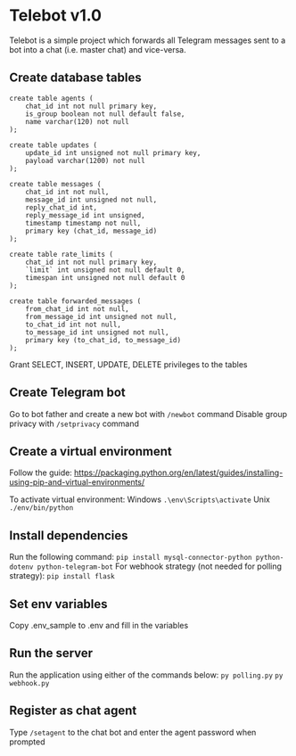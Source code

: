 # Telebot v1.0
Telebot is a simple project which forwards all Telegram messages sent to a bot into a chat (i.e. master chat) and vice-versa.

## Create database tables
```
create table agents (
    chat_id int not null primary key,
    is_group boolean not null default false,
    name varchar(120) not null
);

create table updates (
    update_id int unsigned not null primary key,
    payload varchar(1200) not null
);

create table messages (
    chat_id int not null,
    message_id int unsigned not null,
    reply_chat_id int,
    reply_message_id int unsigned,
    timestamp timestamp not null,
    primary key (chat_id, message_id)
);

create table rate_limits (
    chat_id int not null primary key,
    `limit` int unsigned not null default 0,
    timespan int unsigned not null default 0
);

create table forwarded_messages (
    from_chat_id int not null,
    from_message_id int unsigned not null,
    to_chat_id int not null,
    to_message_id int unsigned not null,
    primary key (to_chat_id, to_message_id)
);
```

Grant SELECT, INSERT, UPDATE, DELETE privileges to the tables

## Create Telegram bot
Go to bot father and create a new bot with `/newbot` command
Disable group privacy with `/setprivacy` command

## Create a virtual environment
Follow the guide:
https://packaging.python.org/en/latest/guides/installing-using-pip-and-virtual-environments/

To activate virtual environment:
Windows `.\env\Scripts\activate`
Unix `./env/bin/python`

## Install dependencies
Run the following command:
`pip install mysql-connector-python python-dotenv python-telegram-bot`
For webhook strategy (not needed for polling strategy):
`pip install flask`

## Set env variables
Copy .env_sample to .env and fill in the variables

## Run the server
Run the application using either of the commands below:
`py polling.py`
`py webhook.py`

## Register as chat agent
Type `/setagent` to the chat bot and enter the agent password when prompted
